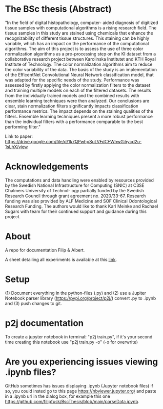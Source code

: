 # The BSc thesis (Abstract)
"In the field of digital histopathology, computer- aided diagnosis of digitized tissue samples with computational algorithms is a rising research field. The tissue samples in this study are stained using chemicals that enhance the recognizability of different tissue structures. This staining can be highly variable, which has an impact on the performance of the computational algorithms. The aim of this project is to assess the use of three color normalization algorithms as a pre-processing step on the KI dataset from a collaborative research project between Karolinska Institutet and KTH Royal Institute of Technology. The color normalization algorithms aim to reduce the color variability of the data. The basis of the study is an implementation of the EfficentNet Convolutional Neural Network classification model, that was adapted for the specific needs of the study. Performance was assessed by firstly applying the color normalization filters to the dataset and training multiple models on each of the filtered datasets. The results from the individually trained models and the combined results with ensemble learning techniques were then analyzed. Our conclusions are clear, stain normalization filters significantly impacts classification performance metrics. The impact depends on the staining qualities of the filters. Ensemble learning techniques present a more robust performance than the individual filters with a performance comparable to the best performing filter."

Link to paper: https://drive.google.com/file/d/1k7QPwhpSuLVFdCFWhwGi5ycd2u-1sLhX/view 

# Acknowledgements
The computations and data handling were enabled by resources provided by the Swedish National Infrastructure for Computing (SNIC) at C3SE Chalmers University of Technol- ogy partially funded by the Swedish Research Council through grant agreement no. 2020/33-67. Research funding was also provided by ALF Medicine and SOF Clinical Odontological Research Funding. The authors would like to thank Karl Meinke and Rachael Sugars with team for their continued support and guidance during this project. 

# About
A repo for documentation Filip &amp; Albert.

A sheet detailing all experiments is available at this [link](https://docs.google.com/spreadsheets/d/1_sOiXOl1qm0wKVom49XMOGXiADfrzJuXoAEin4kzkko/edit#gid=1874826242).

# Setup 
(1) Document everything in the python-files (.py)  and (2) use a Jupiter Notebook parser library (https://pypi.org/project/p2j/) convert .py to .ipynb and (3) push changes to git.

# p2j documentation 
To create a jupyter notebook in terminal: "p2j train.py", if it's your second time creating this notebook use "p2j train.py -o" (-o for overwrite)

# Are you experiencing issues viewing .ipynb files?
GitHub sometimes has issues displaying .ipynb (Jupyter notebook files) if so, you could insted go to this page https://nbviewer.jupyter.org/ and paste in a .ipynb url in the dialog box, for example this one https://github.com/filipfusk/BscThesis/blob/main/parseData.ipynb. 
